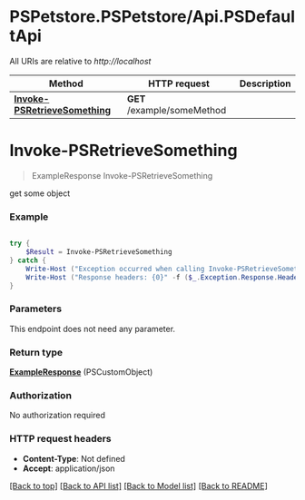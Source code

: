 # PSPetstore.PSPetstore/Api.PSDefaultApi

All URIs are relative to *http://localhost*

Method | HTTP request | Description
------------- | ------------- | -------------
[**Invoke-PSRetrieveSomething**](PSDefaultApi.md#Invoke-PSRetrieveSomething) | **GET** /example/someMethod | 


<a id="Invoke-PSRetrieveSomething"></a>
# **Invoke-PSRetrieveSomething**
> ExampleResponse Invoke-PSRetrieveSomething<br>



get some object

### Example
```powershell

try {
    $Result = Invoke-PSRetrieveSomething
} catch {
    Write-Host ("Exception occurred when calling Invoke-PSRetrieveSomething: {0}" -f ($_.ErrorDetails | ConvertFrom-Json))
    Write-Host ("Response headers: {0}" -f ($_.Exception.Response.Headers | ConvertTo-Json))
}
```

### Parameters
This endpoint does not need any parameter.

### Return type

[**ExampleResponse**](ExampleResponse.md) (PSCustomObject)

### Authorization

No authorization required

### HTTP request headers

 - **Content-Type**: Not defined
 - **Accept**: application/json

[[Back to top]](#) [[Back to API list]](../README.md#documentation-for-api-endpoints) [[Back to Model list]](../README.md#documentation-for-models) [[Back to README]](../README.md)

